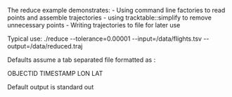 The reduce example demonstrates:
    - Using command line factories to read points and assemble trajectories
    - using tracktable::simplify to remove unnecessary points
    - Writing trajectories to file for later use

Typical use:
    ./reduce --tolerance=0.00001 --input=/data/flights.tsv --output=/data/reduced.traj

Defaults assume a tab separated file formatted as :

OBJECTID TIMESTAMP LON LAT

Default output is standard out